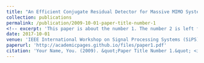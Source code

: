```yaml
---
title: "An Efficient Conjugate Residual Detector for Massive MIMO Systems"
collection: publications
permalink: /publication/2009-10-01-paper-title-number-1
<!-- excerpt: 'This paper is about the number 1. The number 2 is left for future work.' -->
date: 2017-10-01
venue: 'IEEE International Workshop on Signal Processing Systems (SiPS)'
paperurl: 'http://academicpages.github.io/files/paper1.pdf'
citation: 'Your Name, You. (2009). &quot;Paper Title Number 1.&quot; <i>Journal 1</i>. 1(1).'
---
```

<!-- This paper is about the number 1. The number 2 is left for future work.

[Download paper here](http://academicpages.github.io/files/paper1.pdf)

Recommended citation: Your Name, You. (2009). "Paper Title Number 1." <i>Journal 1</i>. 1(1).
 -->
 
